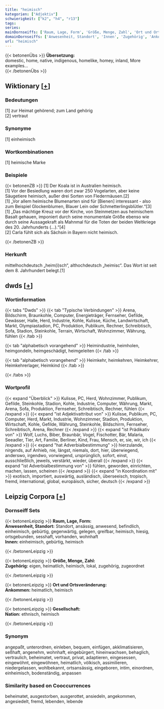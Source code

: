 ```yaml
---
title: "heimisch"
kategorien: ["Adjektiv"]
schwierigkeit: ["k2", "h4", "r13"]
tags:
series:
mainDornseiffs: ['Raum, Lage, Form', 'Größe, Menge, Zahl', 'Ort und Ortsveränderung', 'Gesellschaft']
domainDornseiffs: ['Anwesenheit, Standort', 'Innen', 'Zugehörig', 'Ankommen', 'Nation']
url: "heimisch"
---
```


{{< betonenÜbs >}}
**Übersetzung:**  
domestic, home, native, indigenous, homelike, homey, inland, More examples...  
{{< /betonenÜbs >}}

## Wiktionary [[+](https://de.wiktionary.org/wiki/heimisch)]

### Bedeutungen
[1] zur Heimat gehörend; zum Land gehörig  
[2] vertraut  

### Synonyme
[1] einheimisch  

### Wortkombinationen
[1] heimische Marke  

### Beispiele
{{< betonenZB >}}
[1] Der Koala ist in Australien heimisch.  
[1] Vor der Besiedlung waren dort zwar 250 Vogelarten, aber keine Säugetiere heimisch, außer drei Sorten von Fledermäusen.[2]  
[1] „Vor allem heimische Blumenarten sind für [Bienen] interessant - also zum Beispiel Glockenblumen, Blauer Lein oder Schmetterlingsblütler.“[3]  
[1] „Das mächtige Kreuz vor der Kirche, von Steinmetzen aus heimischem Basalt gehauen, imponiert durch seine monumentale Größe ebenso wie durch seine Aussagekraft als Mahnmal für die Toten der beiden Weltkriege des 20. Jahrhunderts (…).“[4]  
[2] Carla fühlt sich als Sächsin in Bayern nicht heimisch.  

{{< /betonenZB >}}
### Herkunft
mittelhochdeutsch „heim(i)sch“, althochdeutsch „heimisc“. Das Wort ist seit dem 8. Jahrhundert belegt.[1]  



## dwds [[+](https://www.dwds.de/wb/heimisch)]

### Wortinformation
{{< tabs "Dwds" >}}
{{< tab "Typische Verbindungen" >}}
Arena, Bildschirm, Braunkohle, Computer, Energieträger, Fernseher, Gefilde, Gewässer, Halle, Herd, Industrie, Kohle, Kulisse, Küche, Landwirtschaft, Markt, Olympiastadion, PC, Produktion, Publikum, Rechner, Schreibtisch, Sofa, Stadion, Steinkohle, Terrain, Wirtschaft, Wohnzimmer, Währung, fühlen
{{< /tab >}}

{{< tab "alphabetisch vorangehend" >}}
Heimindustrie, heimholen, heimgondeln, heimgeschädigt, heimgeleiten
{{< /tab >}}

{{< tab "alphabetisch vorangehend" >}}
Heimkehr, heimkehren, Heimkehrer, Heimkehrerlager, Heimkind
{{< /tab >}}

{{< /tabs >}}

### Wortprofil
{{< expand "Überblick" >}} Kulisse, PC, Herd, Wohnzimmer, Publikum, Gefilde, Steinkohle, Stadion, Kohle, Industrie, Computer, Währung, Markt, Arena, Sofa, Produktion, Fernseher, Schreibtisch, Rechner, fühlen {{< /expand >}}
{{< expand "ist Adjektivattribut von" >}} Kulisse, Publikum, PC, Computer, Herd, Markt, Industrie, Wohnzimmer, Stadion, Produktion, Wirtschaft, Kohle, Gefilde, Währung, Steinkohle, Bildschirm, Fernseher, Schreibtisch, Arena, Rechner {{< /expand >}}
{{< expand "ist Prädikativ von" >}} Wolf, Luchs, Biber, Braunbär, Vogel, Fischotter, Bär, Malaria, Seeadler, Tier, Art, Familie, Berliner, Kind, Frau, Mensch, er, sie, wir, ich {{< /expand >}}
{{< expand "hat Adverbialbestimmung" >}} hierzulande, nirgends, auf Anhieb, nie, längst, niemals, dort, hier, überwiegend, anderswo, irgendwo, vorwiegend, ursprünglich, sofort, einst, ausschließlich, jeweils, verstärkt, wieder, überall {{< /expand >}}
{{< expand "ist Adverbialbestimmung von" >}} fühlen, geworden, einrichten, machen, lassen, scheinen {{< /expand >}}
{{< expand "in Koordination mit" >}} exotisch, importiert, auswärtig, ausländisch, überseeisch, tropisch, fremd, international, global, europäisch, sicher, deutsch {{< /expand >}}

## Leipzig Corpora [[+](https://corpora.uni-leipzig.de/en/res?word=heimisch&corpusId=deu_newscrawl-public_2018)]

### Dornseiff Sets
{{< betonenLeipzig >}}
**Raum, Lage, Form:**  
**Anwesenheit, Standort:** Standort, ansässig, anwesend, befindlich, einheimisch, gebürtig, gegenwärtig, gelegen, greifbar, heimisch, hiesig, ortsgebunden, sesshaft, vorhanden, wohnhaft  
**Innen:** einheimisch, gebürtig, heimisch  

{{< /betonenLeipzig >}}


{{< betonenLeipzig >}}
**Größe, Menge, Zahl:**  
**Zugehörig:** eigen, heimatlich, heimisch, lokal, zugehörig, zugeordnet  

{{< /betonenLeipzig >}}


{{< betonenLeipzig >}}
**Ort und Ortsveränderung:**  
**Ankommen:** heimatlich, heimisch  

{{< /betonenLeipzig >}}


{{< betonenLeipzig >}}
**Gesellschaft:**  
**Nation:** ethnisch, heimisch  

{{< /betonenLeipzig >}}

### Synonym
angepaßt, unterordnen, einleben, bequem, einfügen, akklimatisieren, seßhaft, angenehm, wohnhaft, eingebürgert, hineinwachsen, behaglich, vertraulich, beheimatet, vertraut, privat, adaptieren, eingesessen, eingewöhnt, eingewöhnen, heimatlich, völkisch, assimilieren, niedergelassen, wohlbekannt, ortsansässig, eingeboren, intim, einordnen, einheimisch, bodenständig, anpassen


### Similarity based on Cooccurrences
beheimatet, ausgestorben, ausgerottet, ansiedeln, angekommen, angesiedelt, fremd, lebenden, lebende

